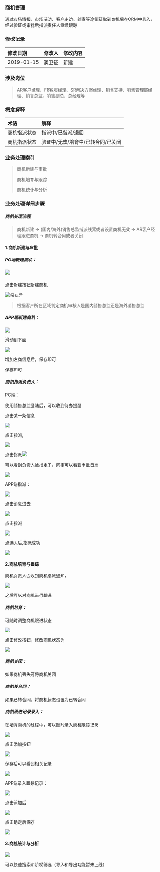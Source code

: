 ### 商机管理

通过市场情报、市场活动、客户走访、线索等途径获取到商机后在CRM中录入，经过验证或审批后指派责任人继续跟踪

### 修改记录

| 修改日期 | 修改人 | 修改内容 |
| :--- | :--- | :--- |
| 2019-01-15 | 窦卫征 | 新建 |

### 涉及岗位

> AR客户经理、FR客服经理、SR解决方案经理、销售支持、销售管理部经理、销售总监、销售副总、总经理等

### 概念解释

| 术语 | 解释 |
| :--- | :--- |
| 商机指派状态 | 指派中/已指派/退回 |
| 商机指派状态 | 验证中/无效/培育中/已转合同/已关闭 |

### 业务处理索引

> 商机新建与审批
>
> 商机培育与跟踪
>
> 商机统计与分析

### 业务处理详细步骤

##### 商机处理流程

> 商机新建 -&gt; \(国内/海外\)销售总监指派线索或者设置商机无效 -&gt; AR客户经理跟进商机 -&gt; 商机转合同或者关闭

#### 1.商机新建与审批

##### PC端新建商机：

##### ![](/assets/sjlb8112.png)

点击新建按钮新建商机

![](/assets/xjsj28811.png)保存后

> 根据客户所在区域判定商机审核人是国内销售总监还是海外销售总监

##### APP端新建商机：

![](/assets/appxjsj1853.png)

滑动到下面

![](/assets/srbjsjcp1853.png)

增加友商信息后，保存即可

保存即可

##### 商机指派负责人：

PC端：

使用销售总监登陆后，可以收到待办提醒

点击某一条信息

![](/assets/sjxqzp28811.png)

点击指派,

![](/assets/zptcks1182.png)

点击指派![](/assets/sjzpxx2881.png)

可以看到负责人被指定了，同事可以看到审批日志

![](/assets/sjsprz2881.png)

APP端指派：

![](/assets/appx28111.png)

点击消息进去

![](/assets/xsj122a.png)

点击指派

![](/assets/xzryjm1905.png)

点选人后,指派成功

![](/assets/zpcg1907.png)

#### 2.商机培育与跟踪

商机负责人会收到商机指派通知，

![](/assets/sjzptz2881.png)

之后可以对商机进行跟进

##### 商机培育：

可随时调整商机跟进状态

![](/assets/xgsj1908.png)

点击修改按钮，修改商机状态为

![](/assets/xgztlm1909.png)

##### 商机关闭：

如果商机丢失可将商机关闭

##### 商机转合同：

如果已转合同，将商机状态设置为已转合同

##### 商机跟进记录录入：

在培育商机的过程中，可以随时录入商机跟踪记录

![](/assets/tjsjgzjl22.png)

点击添加按钮

![](/assets/2kd211.png)

保存后可以看到相关记录

![](/assets/281kksa.png)

APP端录入跟踪记录：

![](/assets/lrsjgzjl1910.png)

点击添加后

![](/assets/xpljm1910.png)

点击确定后保存

![](/assets/xtzjplxx1911.png)

#### 3.商机统计与分析

![](/assets/kssxycl22.png)

可以快速搜索和阶梯筛选（导入和导出功能暂未上线）

